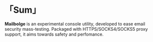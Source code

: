 # 「Sum」
__Mailbolge__ is an experimental console utility, developed to ease email security mass-testing.
Packaged with HTTPS/SOCKS4/SOCKS5 proxy support, it aims towards safety and perfomance.
